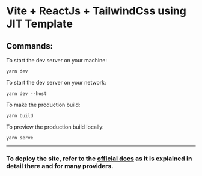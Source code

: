 # Vite + ReactJs + TailwindCss using JIT Template



## Commands:

To start the dev server on your machine:

```shell
yarn dev
```

To start the dev server on your network:

```shell
yarn dev --host
```

To make the production build:

```shell
yarn build
```

To preview the production build locally:

```shell
yarn serve
```

---

### To deploy the site, refer to the [official docs](https://vitejs.dev/guide/static-deploy.html) as it is explained in detail there and for many providers.
